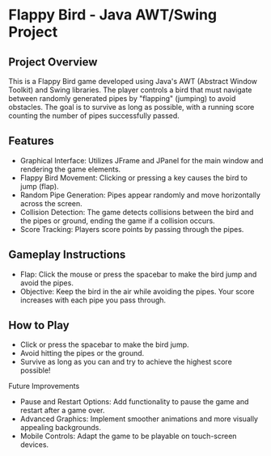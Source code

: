 # Flappy Bird - Java AWT/Swing Project

## Project Overview

This is a Flappy Bird game developed using Java's AWT (Abstract Window Toolkit) and Swing libraries. The player controls a bird that must navigate between randomly generated pipes by "flapping" (jumping) to avoid obstacles. The goal is to survive as long as possible, with a running score counting the number of pipes successfully passed.

## Features
- Graphical Interface: Utilizes JFrame and JPanel for the main window and rendering the game elements.
- Flappy Bird Movement: Clicking or pressing a key causes the bird to jump (flap).
- Random Pipe Generation: Pipes appear randomly and move horizontally across the screen.
- Collision Detection: The game detects collisions between the bird and the pipes or ground, ending the game if a collision occurs.
- Score Tracking: Players score points by passing through the pipes.

## Gameplay Instructions
- Flap: Click the mouse or press the spacebar to make the bird jump and avoid the pipes.
- Objective: Keep the bird in the air while avoiding the pipes. Your score increases with each pipe you pass through.

## How to Play
- Click or press the spacebar to make the bird jump.
- Avoid hitting the pipes or the ground.
- Survive as long as you can and try to achieve the highest score possible!

Future Improvements
- Pause and Restart Options: Add functionality to pause the game and restart after a game over.
- Advanced Graphics: Implement smoother animations and more visually appealing backgrounds.
- Mobile Controls: Adapt the game to be playable on touch-screen devices.